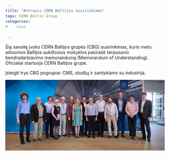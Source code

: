 ```yaml
---
title: "Antrasis CERN Baltijos susirinkimas"
tags: CERN Baltic Group
categories:
#  - Case

---
```


Šią savaitę įvyko CERN Baltijos grupės (CBG) susirinkimas, kurio metu aštuonios 
Baltijos aukštosios mokyklos pasirašė tarpusavio bendradarbiavimo memorandumą 
(Memorandum of Understanding).
Oficialiai startuoja CERN Baltijos grupė.

Įsteigti trys CBG pogrupiai: CMS, studijų ir santykiams su industrija.

![DG&DG](/assets/images/2018/2018-05-28_201803-129_01_1080.jpg
"CERN Baltijo grupės dalyviai. Iš antrojo CBG susirinkimo.")
